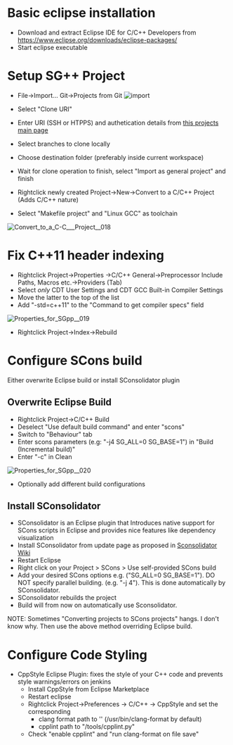 # Basic eclipse installation
* Download and extract Eclipse IDE for C/C++ Developers from https://www.eclipse.org/downloads/eclipse-packages/
* Start eclipse executable

# Setup SG++ Project
* File->Import... Git->Projects from Git
![import](https://user-images.githubusercontent.com/5756739/54192381-1cd67a00-44b8-11e9-9068-5f63b4500b57.png)

* Select "Clone URI"
* Enter URI (SSH or HTPPS) and authetication details from [this projects main page](https://github.com/SGpp/SGpp)
* Select branches to clone locally
* Choose destination folder (preferably inside current workspace)
* Wait for clone operation to finish, select "Import as general project" and finish
* Rightclick newly created Project->New->Convert to a C/C++ Project (Adds C/C++ nature)
* Select "Makefile project" and "Linux GCC" as toolchain

![Convert_to_a_C-C___Project__018](/uploads/5808d4043c74e794ddfe6787320aa56d/Convert_to_a_C-C___Project__018.png)

# Fix C++11 header indexing
* Rightclick Project->Properties ->C/C++ General->Preprocessor Include Paths, Macros etc.->Providers (Tab)
* Select _only_ CDT User Settings and CDT GCC Built-in Compiler Settings
* Move the latter to the top of the list
* Add "-std=c++11" to the "Command to get compiler specs" field

![Properties_for_SGpp__019](/uploads/2c3ff36e319b9e2f0243bd8ae564bd28/Properties_for_SGpp__019.png)
* Rightclick Project->Index->Rebuild

# Configure SCons build 
Either overwrite Eclipse build or install SConsolidator plugin

## Overwrite Eclipse Build
* Rightclick Project->C/C++ Build
* Deselect "Use default build command" and enter "scons"
* Switch to "Behaviour" tab
* Enter scons parameters (e.g: "-j4 SG_ALL=0 SG_BASE=1") in "Build (Incremental build)"
* Enter "-c" in Clean

![Properties_for_SGpp__020](/uploads/d8e4cf52e9b4704f61e8915681a736a3/Properties_for_SGpp__020.png)
* Optionally add different build configurations

## Install SConsolidator
* SConsolidator is an Eclipse plugin that Introduces native support for SCons scripts in Eclipse and provides nice features like dependency visualization 
* Install SConsolidator from update page as proposed in [Sconsolidator Wiki](http://www.sconsolidator.com/projects/sconsolidator/wiki/Installation)
* Restart Eclipse
* Right click on your Project > SCons > Use self-provided SCons build
* Add your desired SCons options e.g. ("SG_ALL=0 SG_BASE=1"). DO NOT specify parallel building. (e.g. "-j 4"). This is done automatically by SConsolidator.
* SConsolidator rebuilds the project 
* Build will from now on automatically use Sconsolidator. 

NOTE: Sometimes "Converting projects to SCons projects" hangs. I don't know why. Then use the above method overriding Eclipse build.

# Configure Code Styling
* CppStyle Eclipse Plugin: fixes the style of your C++ code and prevents style warnings/errors on jenkins
  * Install CppStyle from Eclipse Marketplace
  * Restart eclipse
  * Rightclick Project->Preferences -> C/C++ -> CppStyle and set the corresponding
     * clang format path to '<wherever your clang-format is located>' (/usr/bin/clang-format by default)
     * cpplint path to "<SGpp home>/tools/cpplint.py"
  * Check "enable cpplint" and "run clang-format on file save"
